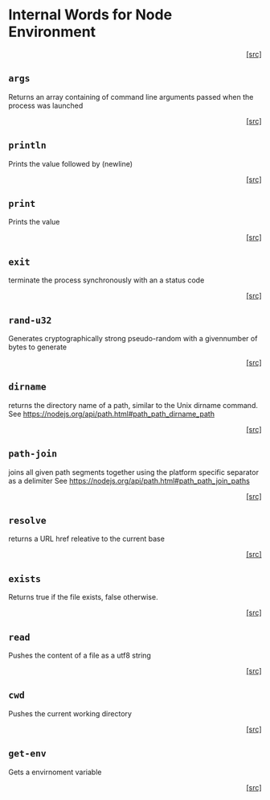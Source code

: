 # Internal Words for Node Environment
<div style="text-align: right"><a href="https:/github.com/Hypercubed/f-flat_node/blob/master/src/core/node.ts#L58">[src]</a></div>

## `args`

Returns an array containing of command line arguments passed when the process was launched
<div style="text-align: right"><a href="https:/github.com/Hypercubed/f-flat_node/blob/master/src/core/node.ts#L65">[src]</a></div>

## `println`

Prints the value followed by (newline)

<div style="text-align: right"><a href="https:/github.com/Hypercubed/f-flat_node/blob/master/src/core/node.ts#L73">[src]</a></div>

## `print`

Prints the value

<div style="text-align: right"><a href="https:/github.com/Hypercubed/f-flat_node/blob/master/src/core/node.ts#L87">[src]</a></div>

## `exit`

terminate the process synchronously with an a status code

<div style="text-align: right"><a href="https:/github.com/Hypercubed/f-flat_node/blob/master/src/core/node.ts#L101">[src]</a></div>

## `rand-u32`

Generates cryptographically strong pseudo-random with a givennumber of bytes to generate

<div style="text-align: right"><a href="https:/github.com/Hypercubed/f-flat_node/blob/master/src/core/node.ts#L111">[src]</a></div>

## `dirname`

returns the directory name of a path, similar to the Unix dirname command.
See https://nodejs.org/api/path.html#path_path_dirname_path

<div style="text-align: right"><a href="https:/github.com/Hypercubed/f-flat_node/blob/master/src/core/node.ts#L120">[src]</a></div>

## `path-join`

joins all given path segments together using the platform specific separator as a delimiter
See https://nodejs.org/api/path.html#path_path_join_paths

<div style="text-align: right"><a href="https:/github.com/Hypercubed/f-flat_node/blob/master/src/core/node.ts#L129">[src]</a></div>

## `resolve`

returns a URL href releative to the current base

<div style="text-align: right"><a href="https:/github.com/Hypercubed/f-flat_node/blob/master/src/core/node.ts#L137">[src]</a></div>

## `exists`

Returns true if the file exists, false otherwise.

<div style="text-align: right"><a href="https:/github.com/Hypercubed/f-flat_node/blob/master/src/core/node.ts#L145">[src]</a></div>

## `read`

Pushes the content of a file as a utf8 string

<div style="text-align: right"><a href="https:/github.com/Hypercubed/f-flat_node/blob/master/src/core/node.ts#L153">[src]</a></div>

## `cwd`

Pushes the current working directory

<div style="text-align: right"><a href="https:/github.com/Hypercubed/f-flat_node/blob/master/src/core/node.ts#L171">[src]</a></div>

## `get-env`

Gets a envirnoment variable

<div style="text-align: right"><a href="https:/github.com/Hypercubed/f-flat_node/blob/master/src/core/node.ts#L191">[src]</a></div>
